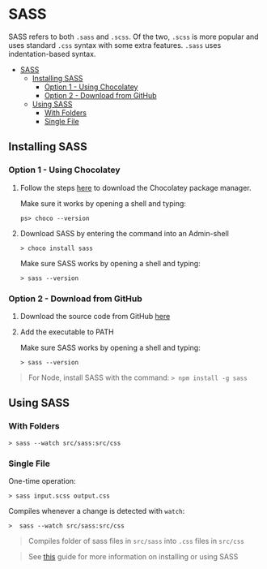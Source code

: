 # SASS

SASS refers to both `.sass` and `.scss`.
Of the two, `.scss` is more popular and uses standard `.css` syntax with some extra features.
`.sass` uses indentation-based syntax.

- [SASS](#sass)
	- [Installing SASS](#installing-sass)
		- [Option 1 - Using Chocolatey](#option-1---using-chocolatey)
		- [Option 2 - Download from GitHub](#option-2---download-from-github)
	- [Using SASS](#using-sass)
		- [With Folders](#with-folders)
		- [Single File](#single-file)

## Installing SASS

### Option 1 - Using Chocolatey
1. Follow the steps [here](https://chocolatey.org/install) to download the Chocolatey package manager.
	
	Make sure it works by opening a shell and typing:
	```shell
	ps> choco --version
	```
2. Download SASS by entering the command into an Admin-shell
	```shell
	> choco install sass
	```

	Make sure SASS works by opening a shell and typing:
	```shell
	> sass --version
	```

### Option 2 - Download from GitHub

1. Download the source code from GitHub [here](https://github.com/sass/dart-sass/releases/tag/1.60.0)

2. Add the executable to PATH
	
	Make sure SASS works by opening a shell and typing:
	```shell
	> sass --version
	```

> For Node, install SASS with the command: `> npm install -g sass`
## Using SASS

### With Folders

```shell
> sass --watch src/sass:src/css
```

### Single File

One-time operation:
```shell
> sass input.scss output.css
```

Compiles whenever a change is detected with `watch`:
```
>  sass --watch src/sass:src/css
```
> Compiles folder of sass files in `src/sass` into `.css` files in `src/css`



> See [this](https://sass-lang.com/guide) guide for more information on installing or using SASS
